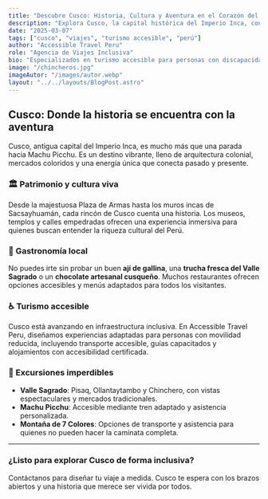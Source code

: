 ```yaml
---
title: "Descubre Cusco: Historia, Cultura y Aventura en el Corazón del Perú"
description: "Explora Cusco, la capital histórica del Imperio Inca, con experiencias accesibles, gastronomía local y paisajes inolvidables."
date: "2025-03-07"
tags: ["cusco", "viajes", "turismo accesible", "perú"]
author: "Accessible Travel Peru"
role: "Agencia de Viajes Inclusiva"
bio: "Especializados en turismo accesible para personas con discapacidad. Conectamos aventura y accesibilidad en todo el Perú."
image: "/chincheros.jpg"
imageAutor: "/images/autor.webp"
layout: "../../layouts/BlogPost.astro"
---
```


## Cusco: Donde la historia se encuentra con la aventura

Cusco, antigua capital del Imperio Inca, es mucho más que una parada hacia Machu Picchu. Es un destino vibrante, lleno de arquitectura colonial, mercados coloridos y una energía única que conecta pasado y presente.

### 🏛️ Patrimonio y cultura viva

Desde la majestuosa Plaza de Armas hasta los muros incas de Sacsayhuamán, cada rincón de Cusco cuenta una historia. Los museos, templos y calles empedradas ofrecen una experiencia inmersiva para quienes buscan entender la riqueza cultural del Perú.

### 🍲 Gastronomía local

No puedes irte sin probar un buen **ají de gallina**, una **trucha fresca del Valle Sagrado** o un **chocolate artesanal cusqueño**. Muchos restaurantes ofrecen opciones accesibles y menús adaptados para todos los visitantes.

### ♿ Turismo accesible

Cusco está avanzando en infraestructura inclusiva. En Accessible Travel Peru, diseñamos experiencias adaptadas para personas con movilidad reducida, incluyendo transporte accesible, guías capacitados y alojamientos con accesibilidad certificada.

### 🌄 Excursiones imperdibles

- **Valle Sagrado**: Pisaq, Ollantaytambo y Chinchero, con vistas espectaculares y mercados tradicionales.
- **Machu Picchu**: Accesible mediante tren adaptado y asistencia personalizada.
- **Montaña de 7 Colores**: Opciones de transporte y asistencia para quienes no pueden hacer la caminata completa.

---

### ¿Listo para explorar Cusco de forma inclusiva?

Contáctanos para diseñar tu viaje a medida. Cusco te espera con los brazos abiertos y una historia que merece ser vivida por todos.
